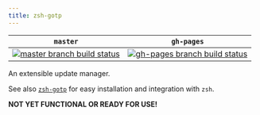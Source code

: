 ```yaml
---
title: zsh-gotp
---
```


<table>
  <thead>
    <tr>
      <th>
        <code>master</code>
      </th>
      <th>
        <code>gh-pages</code>
      </th>
    </tr>
  </thead>
  <tbody>
    <tr>
      <td>
        <a href="https://travis-ci.com/daveio/zsh-gotp/branches" rel="nofollow">
          <img src="https://travis-ci.com/daveio/zsh-gotp.svg?branch=master" alt="master branch build status">
        </a>
      </td>
      <td>
        <a href="https://travis-ci.com/daveio/zsh-gotp/branches" rel="nofollow">
          <img src="https://travis-ci.com/daveio/zsh-gotp.svg?branch=gh-pages" alt="gh-pages branch build status">
        </a>
      </td>
    </tr>
  </tbody>
</table>

An extensible update manager.

See also [`zsh-gotp`][link-zsh-gotp] for easy installation and integration with `zsh`.

**NOT YET FUNCTIONAL OR READY FOR USE!**

[link-zsh-gotp]: https://github.com/daveio/zsh-gotp
